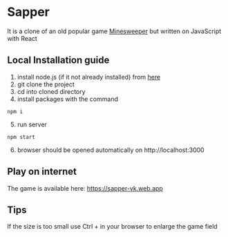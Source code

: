 # Sapper
It is a clone of an old popular game [Minesweeper](https://en.wikipedia.org/wiki/Minesweeper_(video_game)) but written on JavaScript with React

## Local Installation guide

1. install node.js (if it not already installed) from [here](https://nodejs.org/en/download/) 
2. git clone the project
3. cd into cloned directory
4. install packages with the command 
```
npm i
```
5. run server 
```
npm start
```
6. browser should be opened automatically on http://localhost:3000

## Play on internet
The game is available here: https://sapper-vk.web.app

## Tips
If the size is too small use Ctrl + in your browser to enlarge the game field  
